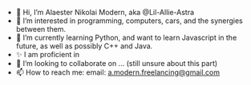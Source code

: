 - 👋 Hi, I’m Alaester Nikolai Modern, aka @Lil-Allie-Astra
- 👀 I’m interested in programming, computers, cars, and the synergies between them.
- 🌱 I’m currently learning Python, and want to learn Javascript in the future, as well as possibly C++ and Java.
- ✨ I am proficient in 
- 💞️ I’m looking to collaborate on ... (still unsure about this part)
- 📫 How to reach me: email: a.modern.freelancing@gmail.com

<!---
Lil-Allie-Astra/Lil-Allie-Astra is a ✨ special ✨ repository because its `README.md` (this file) appears on your GitHub profile.
You can click the Preview link to take a look at your changes.
--->
